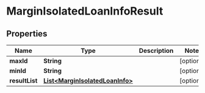 

# MarginIsolatedLoanInfoResult


## Properties

| Name | Type | Description | Notes |
|------------ | ------------- | ------------- | -------------|
|**maxId** | **String** |  |  [optional] |
|**minId** | **String** |  |  [optional] |
|**resultList** | [**List&lt;MarginIsolatedLoanInfo&gt;**](MarginIsolatedLoanInfo.md) |  |  [optional] |



